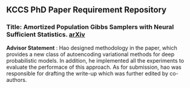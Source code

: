 ## KCCS PhD Paper Requirement Repository

### Title: Amortized Population Gibbs Samplers with Neural Sufficient Statistics. [arXiv](https://arxiv.org/abs/1911.01382) 

**Advisor Statement** :  Hao designed methodology in the paper, which provides a new class of autoencoding variational methods for deep probabilistic models. In addition, he implemented all the experiments to evaluate the performace of this approach. As for submission, hao was responsible for drafting the write-up which was further edited by co-authors.
